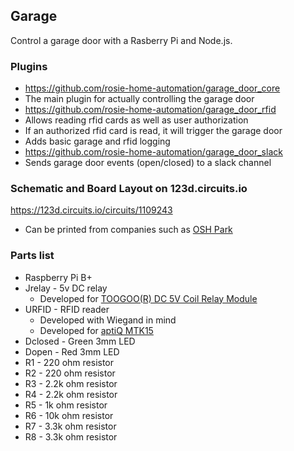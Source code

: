 Garage
-----

Control a garage door with a Rasberry Pi and Node.js.

### Plugins

* https://github.com/rosie-home-automation/garage_door_core
 * The main plugin for actually controlling the garage door 
* https://github.com/rosie-home-automation/garage_door_rfid
 * Allows reading rfid cards as well as user authorization
 * If an authorized rfid card is read, it will trigger the garage door
 * Adds basic garage and rfid logging
* https://github.com/rosie-home-automation/garage_door_slack
 * Sends garage door events (open/closed) to a slack channel


### Schematic and Board Layout on 123d.circuits.io

https://123d.circuits.io/circuits/1109243

* Can be printed from companies such as [OSH Park](https://oshpark.com)

### Parts list

* Raspberry Pi B+
* Jrelay - 5v DC relay
  * Developed for [TOOGOO(R) DC 5V Coil Relay Module](http://www.amazon.com/gp/product/B00TO7IY76?psc=1&redirect=true&ref_=oh_aui_detailpage_o02_s01)
* URFID - RFID reader
  * Developed with Wiegand in mind
  * Developed for [aptiQ MTK15](http://us.allegion.com/products/readers/multitech/mtk15/pages/default.aspx)
* Dclosed - Green 3mm LED
* Dopen - Red 3mm LED
* R1 - 220 ohm resistor
* R2 - 220 ohm resistor
* R3 - 2.2k ohm resistor
* R4 - 2.2k ohm resistor
* R5 - 1k ohm resistor
* R6 - 10k ohm resistor
* R7 - 3.3k ohm resistor
* R8 - 3.3k ohm resistor

